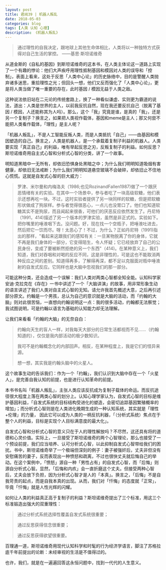 ```yaml
---
layout: post
title: 君阅39 | 机器人叛乱
date: 2018-05-03
categories: blog
tags: [人类 认知 心理]
description: 《机器人叛乱》
---
```


<blockquote>
<p>通过理性的自我决定，跟地球上其他生命体相比，人类将以一种独特方式获得对自己生活的掌控。 ——基思·斯坦诺维奇</p>
</blockquote>

<p>从道金斯的《自私的基因》到斯坦诺维奇的这本书，在人类主体论这一道路上实现了一个有趣的悖论：他们大声疾呼用理性抵制基因和模因对人类的误导和「控制」，表面上看来，这处于反思「人类中心论」的历史脉络中，目的是警醒人类抛弃诸多迷思，重拾理性之光；但回头一想，他们又反而强化了「人类中心论」，更是将人类当做了唯一重要的存在，此时基因 / 模因无益于人类之敌。</p>

<p>这种说法依旧站在二元论的传统套路上，换了一种看似谦虚、实则更为霸道的说法，道出：人类是世界的主人，以前我反抗自然，现在我还要反抗自己（脱离了基因 / 模因，人还能称其为人吗）。那么，这个「我」究竟是谁，是真的「我」，还是另一个复制子？换言之，如果把人类视作载体，基因和meme是主人；那又何尝不能把人类看作载体，「理性」是主人呢？</p>

<p>「机器人叛乱」，不是人工智能反叛人类，而是人类抵抗「自己」——由基因和模因塑造的自己。换言之，人类是机器人，是一个承载着复制子利益的机器人。人类要实现「真正自己」的利益，唯有举起反思之刃，反叛复制子的利益。如何反思？斯坦诺维奇用自主式心智和分析式心智的分类，讲了一个故事。</p>

<p>明知道黑暗中一无所有，却依旧恐惧身处黑暗之中；为什么我们明明知道吸烟有害健康，却依旧无法戒断；为什么我们明明知道悬空玻璃不会破碎，却依旧止不住地心慌慌。这就是自发式心智的巨大威力：</p>

<blockquote>
<p>罗津、米尔曼和内梅洛夫（1986;也见RozinandFallen1987)做了一个跟厌恶情绪有关的实验。在其中一个场景中，参与者吃了一块高级软糖，他们表示还想再吃一块。不过，这时实验者提供了另一块同样的软糖，但是把软糖形状做成了狗尿样。参与者觉得很恶心，一点儿也没胃口了。他们也知道软糖其实不是狗尿，而且闻起来很香，可他们的厌恶反应依然发生了。丹尼特（1991，414)描述了另一个版本的罗津实验，虽然是非正式的。实验如下。把你嘴里的唾液咽下去。没问题。好，现在找一个空瓶子，把唾液吐进去，然后把它一饮而尽。呀！太恶心了！不过，为什么？正如丹尼特（1991)指出的那样，&quot;看起来这跟我们的感知有关：一旦某物脱离了你的身体，它就不再是我们身体的一部分，它变得陌生，令人怀疑；它已经放弃了自己的公民身份，变成了要被断然拒绝的另一个东西&quot;（414)。在某种意义上，我们知道，我们对吞咽和对喝的反应不同，这是非理性的，可是这也不能取消两种反应之间的差别。知道得再多，了解得再深，都不足以克服面对瓶中唾液射的自发式反应。它同样也是大脑中忽视我们的那一部分。</p>
</blockquote>

<p>可能这种分类，还会造成一个误解：我们人类对两类心智都全知全能。认知科学家安迪·克拉克在《存在》一书中讲述了一个「大脑讲演」的故事，用非常形象生动的语言讲述了我们人类对自主式心智的无知。请允许我首先概述大意，之后再引述部分原文。约翰是一个男孩，总认为自己的意识就是大脑的活动，而「约翰的大脑」则对此很苦恼，一直想向约翰说明这一点：我的很多活动，约翰都无法察觉；我试图说明，可是约翰以语言为基础的认知能力却无法理解。</p>

<p>让我们来看看「约翰的大脑」的无奈自白：</p>

<blockquote>
<p>约翰向天生的盲人一样，对我每天大部分的日常生活都视而不见......（约翰知道的），仅仅是我内部活动的极少数知识。</p>

<p>我可不是约翰概念化的内部回声。相反，在某种程度上，我是它们的怪异来源。</p>

<p>想一想，其实我是约翰头脑中的火星人。</p>
</blockquote>

<p>这个故事生动的告诉我们：作为一个「约翰」，我们认识到大脑中存在一个「火星人」，是完善自我认知的前提，也是进行认知革命的前提。</p>

<p>本书书名叫「机器人叛乱」，主张人类应该反抗成为复制子载体的命运。而反抗途径很大程度上落在两类心智的划分上。认知心理学家认为，自发式心智的目标是维护基因利益，「自发式系统的目标结构受进化的塑造，会密切追踪基因繁殖概率的增加」；而分析式心智则是在人类进化晚期生成的一种认知系统，其实就是「理性+伦理」的力量， 因此它可以成为人类的一柄反抗利器，「（分析式系统）焦点在于整个人的利益，目标是实现个人目标满意度的最大化」。 </p>

<p>自发式心智和分析式心智的意义只在于人的理性解放吗？不尽然，这还具有将的道德和心灵价值。实际上，一旦接受了斯坦诺维奇的两个心智理论，那么也接受了一个预设前提，我们应当培养、认可分析式心智，以此抑制自发式心智带给我们的困扰。书中，斯坦诺维奇举了一个极端但深刻的例子：妻子被强奸后，丈夫非但没有安慰痛苦的妻子，反而表现出一种愤怒和疏离，不过也很快丈夫就后悔自己的举动。在这个案例中，「愤怒」源自一种「男性占有」的自发式心智，而「后悔」则源自分析式心智。显然，「后悔和内疚」会一直折磨这个丈夫。但接受两种心智后，丈夫会放下负担，因为分析式心智才是人的「本真」。换言之，「后悔」不是自我苛责的起点，而是自我本真的出现。从而，我们对「忏悔」的态度就「正常」，毕竟「忏悔」就是人性光辉的闪耀。</p>

<p>如何让人类的利益真正高于复制子的利益？斯坦诺维奇提出了三个标准，用这三个标准锻造出强大的双重理性：</p>

<blockquote>
<p>通过分析式系统选择性覆盖自发式系统很重要；</p>

<p>通过反思获得信念很重要；</p>

<p>通过反思获得欲望很重要。</p>
</blockquote>

<p>百理通一道，斯坦诺维奇用现代认知科学和时髦的行为经济学语言，脚注了苏格拉底千年前提出的论断：未经审视的生活是不值得过的。</p>

<p>也许，我们，就是在一遍遍回答这永恒问题中，找到一代代的人生意义。</p>




